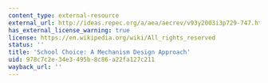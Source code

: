 ```yaml
---
content_type: external-resource
external_url: http://ideas.repec.org/a/aea/aecrev/v93y2003i3p729-747.html
has_external_license_warning: true
license: https://en.wikipedia.org/wiki/All_rights_reserved
status: ''
title: 'School Choice: A Mechanism Design Approach'
uid: 978c7c2e-34e3-495b-8c86-a22fa127c211
wayback_url: ''
---
```

